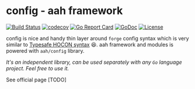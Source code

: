 # config - aah framework

[![Build Status](https://travis-ci.org/go-aah/config.svg?branch=master)](https://travis-ci.org/go-aah/config)  [![codecov](https://codecov.io/gh/go-aah/config/branch/master/graph/badge.svg)](https://codecov.io/gh/go-aah/config/branch/master)  [![Go Report Card](https://goreportcard.com/badge/github.com/go-aah/config)](https://goreportcard.com/report/github.com/go-aah/config) [![GoDoc](https://godoc.org/github.com/go-aah/config?status.svg)](https://godoc.org/github.com/go-aah/config)  [![License](https://img.shields.io/badge/license-MIT-blue.svg)](LICENSE)

config is nice and handy thin layer around `forge` config syntax which is very similar to [Typesafe HOCON syntax](https://github.com/typesafehub/config/blob/master/HOCON.md) :satisfied:. aah framework and modules is powered with `aah/config` library.

*It's an independent library, can be used separately with any `Go` language project. Feel free to use it.*

See official page [TODO]

